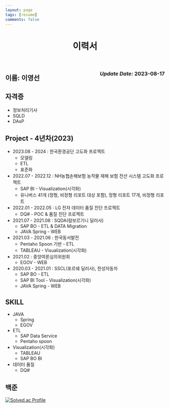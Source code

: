 ```yaml
---
layout: page
tags: [resume]
comments: false
---
```


<center>
    <h1>
        이력서
    </h1>
</center>
<br>
<div style="float: right">
    <h3><em>Update Date:</em> 2023-08-17</h3>
</div>

## 이름:      이영선

## 자격증

* 정보처리기사
* SQLD
* DAsP

## Project - 4년차(2023)

* 2023.08 - 2024 : 한국환경공단 고도화 프로젝트
    * 모델링
    * ETL
    * 표준화
* 2022.07 - 2022.12 : NH농협손해보험 농작물 재해 보험 전산 시스템 고도화 프로젝트
    * SAP BI - Visualization(시각화)
    * 유니버스 41개 (정형, 비정형 리포트 대상 포함), 정형 리포트 17개, 비정형 리포트
* 2022.01 - 2022.05 : LG 전자 데이터 품질 진단 프로젝트
    * DQ# - POC & 품질 진단 프로젝트
* 2021.07 - 2021.08 : SQDA(람보르기니 딜러사)
    * SAP BO - ETL & DATA Migration
    * JAVA Spring - WEB
* 2021.03 - 2021.06 : 한국동서발전
    * Pentaho Spoon 기반 - ETL
    * TABLEAU - Visualization(시각화)
* 2021.02 : 중앙여론심의위원회
    * EGOV - WEB
* 2020.03 - 2021.01 : SSCL(포르쉐 딜러사), 한성자동차
    * SAP BO - ETL
    * SAP BI Tool - Visualization(시각화)
    * JAVA Spring - WEB

## SKILL

* JAVA
    * Spring
    * EGOV
* ETL
  * SAP Data Service
  * Pentaho spoon
* Visualization(시각화)
  * TABLEAU
  * SAP BO BI
* 데이터 품질
  *  DQ#

## 백준

[![Solved.ac Profile](http://mazassumnida.wtf/api/generate_badge?boj=bbd132)](https://solved.ac/bbd132)

<!--
## Preview

{% capture images %}
    https://cloud.githubusercontent.com/assets/754514/14509720/61c61058-01d6-11e6-93ab-0918515ecd56.png
    https://cloud.githubusercontent.com/assets/754514/14509716/61ac6c8e-01d6-11e6-879f-8308883de790.png
{% endcapture %}
{% include gallery images=images caption="Screenshots of Moon Theme" cols=2 %}

See a [live version of Moon](http://taylantatli.github.io/Moon) hosted on GitHub.

## Getting Started

To learn how to install and use this theme check out the [Setup Guide](http://taylantatli.me/Moon/moon-theme/) for more information.
      
[Install Moon](https://github.com/TaylanTatli/Moon){: .btn}
-->